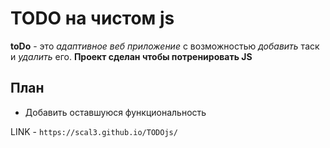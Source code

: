 # TODO на чистом js
__toDo__ - это _адаптивное веб приложение_ с возможностью _добавить_ таск и _удалить_ его.
__Проект сделан чтобы потренировать JS__

## План
* Добавить оставшуюся функциональность

LINK - `https://scal3.github.io/TODOjs/`
